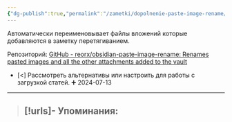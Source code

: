 ```yaml
---
{"dg-publish":true,"permalink":"/zametki/dopolnenie-paste-image-rename/","created":"2024-07-13 14:50"}
---
```


Автоматически переименовывает файлы вложений которые добавляются в заметку перетягиванием.

Репозиторий: [GitHub - reorx/obsidian-paste-image-rename: Renames pasted images and all the other attachments added to the vault](https://github.com/reorx/obsidian-paste-image-rename)

- [<] Рассмотреть альтернативы или настроить для работы с загрузкой статей. ➕ 2024-07-13

---
> [!urls]- Упоминания:
> - 